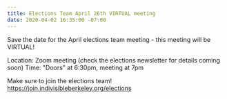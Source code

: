 ```yaml
---
title: Elections Team April 26th VIRTUAL meeting
date: 2020-04-02 16:35:00 -07:00
---
```


Save the date for the April elections team meeting - this meeting will be VIRTUAL!

Location: Zoom meeting (check the elections newsletter for details coming soon)
Time: "Doors" at 6:30pm, meeting at 7pm

Make sure to join the elections team!
https://join.indivisibleberkeley.org/elections